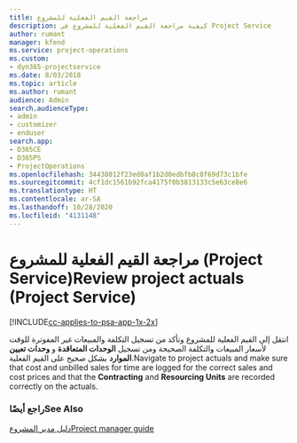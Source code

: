```yaml
---
title: مراجعة القيم الفعلية للمشروع
description: كيفية مراجعة القيم الفعلية للمشروع في Project Service
author: rumant
manager: kfend
ms.service: project-operations
ms.custom:
- dyn365-projectservice
ms.date: 8/03/2018
ms.topic: article
ms.author: rumant
audience: Admin
search.audienceType:
- admin
- customizer
- enduser
search.app:
- D365CE
- D365PS
- ProjectOperations
ms.openlocfilehash: 34438012f23ed0af1b2d0edbfb8c8f69d73c1bfe
ms.sourcegitcommit: 4cf1dc1561b92fca4175f0b3813133c5e63ce8e6
ms.translationtype: HT
ms.contentlocale: ar-SA
ms.lasthandoff: 10/28/2020
ms.locfileid: "4131148"
---
```

# <a name="review-project-actuals-project-service"></a><span data-ttu-id="d3a4d-103">مراجعة القيم الفعلية للمشروع (Project Service)</span><span class="sxs-lookup"><span data-stu-id="d3a4d-103">Review project actuals (Project Service)</span></span>

[!INCLUDE[cc-applies-to-psa-app-1x-2x](../includes/cc-applies-to-psa-app-1x-2x.md)]

<span data-ttu-id="d3a4d-104">انتقل إلى القيم الفعلية للمشروع وتأكد من تسجيل التكلفة والمبيعات غير المفوترة للوقت لأسعار المبيعات والتكلفة الصحيحة ومن تسجيل **الوحدات المتعاقدة** و **وحدات تعيين الموارد** بشكل صحيح على القيم الفعلية.</span><span class="sxs-lookup"><span data-stu-id="d3a4d-104">Navigate to project actuals and make sure that cost and unbilled sales for time are logged for the correct sales and cost prices and that the **Contracting** and **Resourcing Units** are recorded correctly on the actuals.</span></span>  
  
### <a name="see-also"></a><span data-ttu-id="d3a4d-105">راجع أيضًا</span><span class="sxs-lookup"><span data-stu-id="d3a4d-105">See Also</span></span>  
 [<span data-ttu-id="d3a4d-106">دليل مدير المشروع</span><span class="sxs-lookup"><span data-stu-id="d3a4d-106">Project manager guide</span></span>](../psa/project-manager-guide.md)
